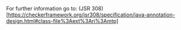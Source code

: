 For further information go to:
(JSR 308)[https://checkerframework.org/jsr308/specification/java-annotation-design.html#class-file%3Aext%3Ari%3Amtp]
